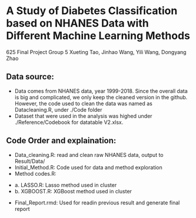 # A Study of Diabetes Classification based on NHANES Data with Different Machine Learning Methods
625 Final Project Group 5 
Xueting Tao, Jinhao Wang, Yili Wang, Dongyang Zhao

## Data source:
* Data comes from NHANES data, year 1999-2018. Since the overall data is big and complicated, we only keep the cleaned version in the github. However, the code used to clean the data was named as Datacleaning.R, under ./Code folder
* Dataset that were used in the analysis was highed under ./Reference/Codebook for datatable V2.xlsx. 

## Code Order and explaination:
* Data_cleaning.R: read and clean raw NHANES data, output to Result/Data/
* Initial_Method.R: Code used for data and method exploration
* Method codes.R:
 + a. LASSO.R: Lasso method used in cluster
 + b. XGBOOST.R: XGBoost method used in cluster
* Final_Report.rmd: Used for readin previous result and generate final report
